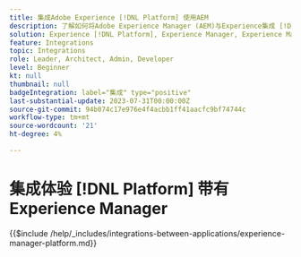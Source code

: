 ```yaml
---
title: 集成Adobe Experience [!DNL Platform] 使用AEM
description: 了解如何将Adobe Experience Manager (AEM)与Experience集成 [!DNL Platform].
solution: Experience [!DNL Platform], Experience Manager, Experience Manager Sites
feature: Integrations
topic: Integrations
role: Leader, Architect, Admin, Developer
level: Beginner
kt: null
thumbnail: null
badgeIntegration: label="集成" type="positive"
last-substantial-update: 2023-07-31T00:00:00Z
source-git-commit: 94b074c17e976e4f4acbb1ff41aacfc9bf74744c
workflow-type: tm+mt
source-wordcount: '21'
ht-degree: 4%

---
```



# 集成体验 [!DNL Platform] 带有Experience Manager

{{$include /help/_includes/integrations-between-applications/experience-manager-platform.md}}
